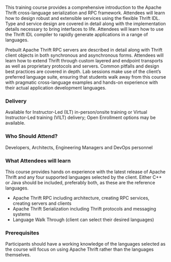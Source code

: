 <!-- Building Cross Languages Services with Apache Thrift -->

This training course provides a comprehensive introduction to the Apache Thrift cross-language serialization and RPC framework. Attendees will learn how to design robust and extensible services using the flexible Thrift IDL. Type and service design are covered in detail along with the implementation details necessary to bring interfaces to life. Attendees will learn how to use the Thrift IDL compiler to rapidly generate applications in a range of languages.

Prebuilt Apache Thrift RPC servers are described in detail along with Thrift client objects in both synchronous and asynchronous forms. Attendees will learn how to extend Thrift through custom layered and endpoint transports as well as proprietary protocols and servers. Common pitfalls and design best practices are covered in depth. Lab sessions make use of the client’s preferred language suite, ensuring that students walk away from this course with pragmatic cross-language examples and hands-on experience with their actual application development languages.


### Delivery

Available for Instructor-Led (ILT) in-person/onsite training or Virtual Instructor-Led training (VILT) delivery; Open Enrollment options may be available.


### Who Should Attend?

Developers, Architects, Engineering Managers and DevOps personnel


### What Attendees will learn

This course provides hands on experience with the latest release of Apache Thrift and any four supported languages selected by the client. Either C++ or Java should be included, preferably both, as these are the reference languages.

- Apache Thrift RPC including architecture, creating RPC services, creating servers and clients
- Apache Thrift Serialization including Thrift protocols and messaging systems
- Language Walk Through (client can select their desired languages)


### Prerequisites

Participants should have a working knowledge of the languages selected as the course will focus on using Apache Thrift rather than the languages themselves.
